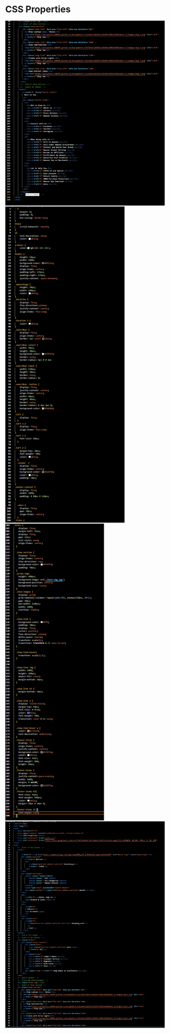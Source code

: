 # CSS Properties

![SS2](<Screenshot 2023-09-17 212259.png>)
![SS3](<Screenshot 2023-09-17 212337.png>)
![SS4](<Screenshot 2023-09-17 212350.png>)
![SS1](<Screenshot 2023-09-17 212244.png>)